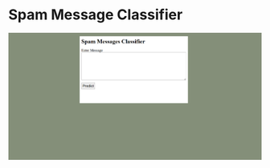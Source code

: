 # Spam Message Classifier
<img src="https://github.com/avinashkumar71/spam-msg/blob/main/spam.png">
